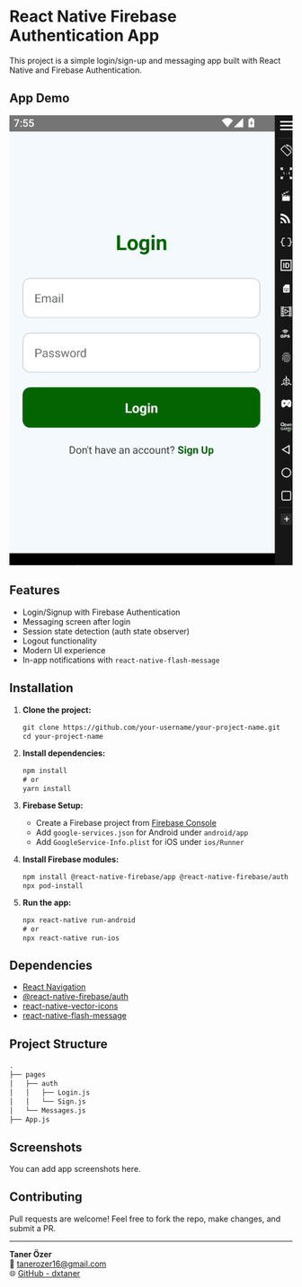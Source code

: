
React Native Firebase Authentication App
========================================

This project is a simple login/sign-up and messaging app built with React Native and Firebase Authentication.

App Demo
--------

![News App Demo](https://github.com/dxtaner/Mobile-/blob/master/NothingApp/NothngApp.gif)

Features
--------

*   Login/Signup with Firebase Authentication
*   Messaging screen after login
*   Session state detection (auth state observer)
*   Logout functionality
*   Modern UI experience
*   In-app notifications with `react-native-flash-message`

Installation
------------

1.  **Clone the project:**
    
        git clone https://github.com/your-username/your-project-name.git
        cd your-project-name
    
2.  **Install dependencies:**
    
        npm install
        # or
        yarn install
    
3.  **Firebase Setup:**
    *   Create a Firebase project from [Firebase Console](https://console.firebase.google.com)
    *   Add `google-services.json` for Android under `android/app`
    *   Add `GoogleService-Info.plist` for iOS under `ios/Runner`
4.  **Install Firebase modules:**
    
        npm install @react-native-firebase/app @react-native-firebase/auth
        npx pod-install
    
5.  **Run the app:**
    
        npx react-native run-android
        # or
        npx react-native run-ios
    

Dependencies
------------

*   [React Navigation](https://reactnavigation.org/)
*   [@react-native-firebase/auth](https://rnfirebase.io/auth/usage)
*   [react-native-vector-icons](https://github.com/oblador/react-native-vector-icons)
*   [react-native-flash-message](https://github.com/luckyseven/react-native-flash-message)

Project Structure
-----------------

    .
    ├── pages
    │   ├── auth
    │   │   ├── Login.js
    │   │   └── Sign.js
    │   └── Messages.js
    ├── App.js

Screenshots
-----------

You can add app screenshots here.

Contributing
------------

Pull requests are welcome! Feel free to fork the repo, make changes, and submit a PR.

* * *

**Taner Özer**  
📧 [tanerozer16@gmail.com](mailto:tanerozer16@gmail.com)  
🌐 [GitHub - dxtaner](https://github.com/dxtaner)
